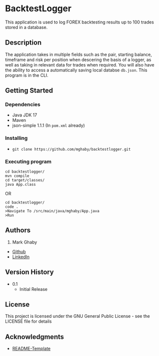 # BacktestLogger

This application is used to log FOREX backtesting results up to 100 trades stored in a database.

## Description

The application takes in multiple fields such as the pair, starting balance, timeframe and risk per position when descering the basis of a logger, as well as taking in relevant data for trades when required. You will also have the ability to access a automatically saving local databse `db.json`. This program is in the CLI.

## Getting Started

### Dependencies

* Java JDK 17
* Maven
* json-simple 1.1.1 (In `pom.xml` already)

### Installing

* `git clone https://github.com/mghaby/backtestlogger.git`

### Executing program

```
cd backtestlogger/
mvn compile
cd target/classes/
java App.class
```
OR
```
cd backtestlogger/
code .
>Navigate To /src/main/java/mghaby/App.java
>Run
```

## Authors

1. Mark Ghaby
  * [Github](https://github.com/mghaby)
  * [LinkedIn](https://www.linkedin.com/in/mghaby/)

## Version History

* 0.1
    * Initial Release

## License

This project is licensed under the GNU General Public License - see the LICENSE file for details

## Acknowledgments

* [README-Template](https://gist.github.com/DomPizzie/7a5ff55ffa9081f2de27c315f5018afc)